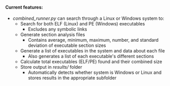 #### Current features:
- *combined_runner.py* can search through a Linux or Windows system to: 
  - Search for both ELF (Linux) and PE (Windows) executables
    - Excludes any symbolic links
  - Generate section analysis files
    - Contains average, minimum, maximum, number, and standard deviation of executable section sizes
  - Generate a list of executables in the system and data about each file
    - Also generates a list of each executable's different sections
  - Calculate total executables (ELF/PE) found and their combined size
  - Store output in *results/* folder
    - Automatically detects whether system is Windows or Linux and stores results in the appropriate subfolder 
